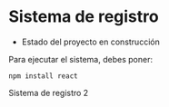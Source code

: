 <h1> Sistema de registro</h1>

- Estado del proyecto en construcción

Para ejecutar el sistema, debes poner:

```npm install react```

Sistema de registro 2

